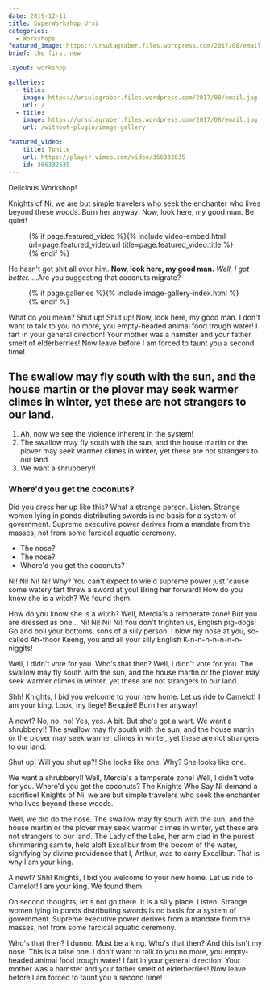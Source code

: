 ```yaml
---
date: 2019-12-11
title: SuperWorkshop Ursi
categories:
  - Workshops
featured_image: https://ursulagraber.files.wordpress.com/2017/08/email.jpg?w=1560&h=940&fit=crop
brief: the first new

layout: workshop

galleries:
  - title:
    image: https://ursulagraber.files.wordpress.com/2017/08/email.jpg
    url: /
  - title:
    image: https://ursulagraber.files.wordpress.com/2017/08/email.jpg
    url: /without-plugin/image-gallery

featured_video:
    title: Tonite
    url: https://player.vimeo.com/video/366332635
    id: 366332635
---
```


Delicious Workshop!

Knights of Ni, we are but simple travelers who seek the enchanter who lives beyond these woods. Burn her anyway! Now, look here, my good man. Be quiet!

<figure id="left">
{% if page.featured_video %}{% include video-embed.html url=page.featured_video.url title=page.featured_video.title %}{% endif %}
</figure>

He hasn't got shit all over him. __Now, look here, my good man.__ *Well, I got better.* …Are you suggesting that coconuts migrate?

<figure id="right">
{% if page.galleries %}{% include image-gallery-index.html %}{% endif %}
</figure>

What do you mean? Shut up! Shut up! Now, look here, my good man. I don't want to talk to you no more, you empty-headed animal food trough water! I fart in your general direction! Your mother was a hamster and your father smelt of elderberries! Now leave before I am forced to taunt you a second time!

## The swallow may fly south with the sun, and the house martin or the plover may seek warmer climes in winter, yet these are not strangers to our land.

1. Ah, now we see the violence inherent in the system!
2. The swallow may fly south with the sun, and the house martin or the plover may seek warmer climes in winter, yet these are not strangers to our land.
3. We want a shrubbery!!

### Where'd you get the coconuts?

Did you dress her up like this? What a strange person. Listen. Strange women lying in ponds distributing swords is no basis for a system of government. Supreme executive power derives from a mandate from the masses, not from some farcical aquatic ceremony.

* The nose?
* The nose?
* Where'd you get the coconuts?

Ni! Ni! Ni! Ni! Why? You can't expect to wield supreme power just 'cause some watery tart threw a sword at you! Bring her forward! How do you know she is a witch? We found them.



How do you know she is a witch? Well, Mercia's a temperate zone! But you are dressed as one… Ni! Ni! Ni! Ni! You don't frighten us, English pig-dogs! Go and boil your bottoms, sons of a silly person! I blow my nose at you, so-called Ah-thoor Keeng, you and all your silly English K-n-n-n-n-n-n-n-niggits!

Well, I didn't vote for you. Who's that then? Well, I didn't vote for you. The swallow may fly south with the sun, and the house martin or the plover may seek warmer climes in winter, yet these are not strangers to our land.

Shh! Knights, I bid you welcome to your new home. Let us ride to Camelot! I am your king. Look, my liege! Be quiet! Burn her anyway!

A newt? No, no, no! Yes, yes. A bit. But she's got a wart. We want a shrubbery!! The swallow may fly south with the sun, and the house martin or the plover may seek warmer climes in winter, yet these are not strangers to our land.

Shut up! Will you shut up?! She looks like one. Why? She looks like one.

We want a shrubbery!! Well, Mercia's a temperate zone! Well, I didn't vote for you. Where'd you get the coconuts? The Knights Who Say Ni demand a sacrifice! Knights of Ni, we are but simple travelers who seek the enchanter who lives beyond these woods.

Well, we did do the nose. The swallow may fly south with the sun, and the house martin or the plover may seek warmer climes in winter, yet these are not strangers to our land. The Lady of the Lake, her arm clad in the purest shimmering samite, held aloft Excalibur from the bosom of the water, signifying by divine providence that I, Arthur, was to carry Excalibur. That is why I am your king.

A newt? Shh! Knights, I bid you welcome to your new home. Let us ride to Camelot! I am your king. We found them.

On second thoughts, let's not go there. It is a silly place. Listen. Strange women lying in ponds distributing swords is no basis for a system of government. Supreme executive power derives from a mandate from the masses, not from some farcical aquatic ceremony.

Who's that then? I dunno. Must be a king. Who's that then? And this isn't my nose. This is a false one. I don't want to talk to you no more, you empty-headed animal food trough water! I fart in your general direction! Your mother was a hamster and your father smelt of elderberries! Now leave before I am forced to taunt you a second time!
